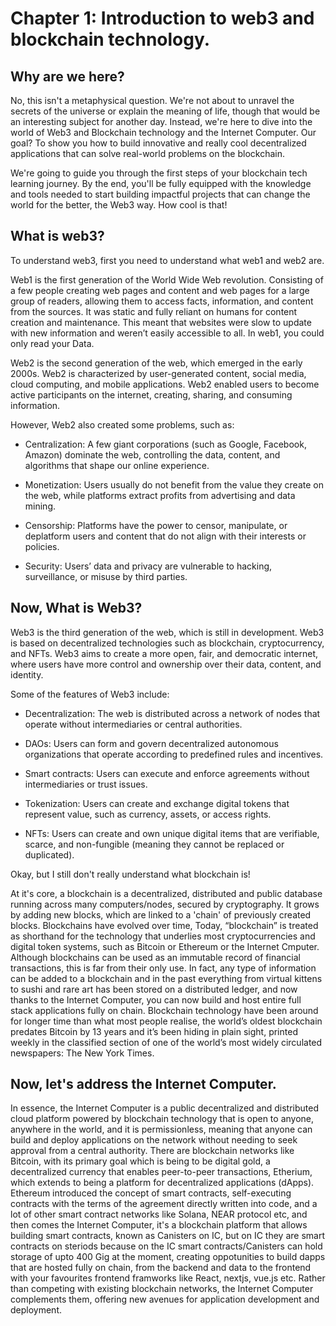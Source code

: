 # Chapter 1: Introduction to web3 and blockchain technology.

## Why are we here?

No, this isn't a metaphysical question. We're not about to unravel the secrets of the universe or explain the meaning of life, though that would be an interesting subject for another day. Instead, we're here to dive into the world of Web3 and Blockchain technology and the Internet Computer. Our goal? To show you how to build innovative and really cool decentralized applications that can solve real-world problems on the blockchain.

We're going to guide you through the first steps of your blockchain tech learning journey. By the end, you'll be fully equipped with the knowledge and tools needed to start building impactful projects that can change the world for the better, the Web3 way. How cool is that!

## What is web3?

To understand web3, first you need to understand what web1 and web2 are.

Web1 is the first generation of the World Wide Web revolution. Consisting of a few people creating web pages and content and web pages for a large group of readers, allowing them to access facts, information, and content from the sources. It was static and fully reliant on humans for content creation and maintenance. This meant that websites were slow to update with new information and weren’t easily accessible to all. In web1, you could only read your Data.

Web2 is the second generation of the web, which emerged in the early 2000s. Web2 is characterized by user-generated content, social media, cloud computing, and mobile applications. Web2 enabled users to become active participants on the internet, creating, sharing, and consuming information.

However, Web2 also created some problems, such as:

- Centralization: A few giant corporations (such as Google, Facebook, Amazon) dominate the web, controlling the data, content, and algorithms that shape our online experience.

- Monetization: Users usually do not benefit from the value they create on the web, while platforms extract profits from advertising and data mining.

- Censorship: Platforms have the power to censor, manipulate, or deplatform users and content that do not align with their interests or policies.

- Security: Users’ data and privacy are vulnerable to hacking, surveillance, or misuse by third parties.

## Now, What is Web3?

Web3 is the third generation of the web, which is still in development. Web3 is based on decentralized technologies such as blockchain, cryptocurrency, and NFTs. Web3 aims to create a more open, fair, and democratic internet, where users have more control and ownership over their data, content, and identity.

Some of the features of Web3 include:

- Decentralization: The web is distributed across a network of nodes that operate without intermediaries or central authorities.

- DAOs: Users can form and govern decentralized autonomous organizations that operate according to predefined rules and incentives.

- Smart contracts: Users can execute and enforce agreements without intermediaries or trust issues.

- Tokenization: Users can create and exchange digital tokens that represent value, such as currency, assets, or access rights.

- NFTs: Users can create and own unique digital items that are verifiable, scarce, and non-fungible (meaning they cannot be replaced or duplicated).


Okay, but I still don't really understand what blockchain is!

At it's core, a blockchain is a decentralized, distributed and public database running across many computers/nodes, secured by cryptography. It grows by adding new blocks, which are linked to a 'chain' of previously created blocks. Blockchains have evolved over time, Today, “blockchain” is treated as shorthand for the technology that underlies most cryptocurrencies and digital token systems, such as Bitcoin or Ethereum or the Internet Cmputer. Although blockchains can be used as an immutable record of financial transactions, this is far from their only use. In fact, any type of information can be added to a blockchain and in the past everything from virtual kittens to sushi and rare art has been stored on a distributed ledger, and now thanks to the Internet Computer, you can now build and host entire full stack applications fully on chain. Blockchain technology have been around for longer time than what most people realise, the world’s oldest blockchain predates Bitcoin by 13 years and it’s been hiding in plain sight, printed weekly in the classified section of one of the world’s most widely circulated newspapers: The New York Times.

## Now, let's address the Internet Computer.

In essence, the Internet Computer is a public decentralized and distributed cloud platform powered by blockchain technology that is open to anyone, anywhere in the world, and it is permissionless, meaning that anyone can build and deploy applications on the network without needing to seek approval from a central authority. There are blockchain networks like Bitcoin, with its primary goal which is being to be digital gold, a decentralized currency that enables peer-to-peer transactions, Etherium, which extends to being a platform for decentralized applications (dApps). Ethereum introduced the concept of smart contracts, self-executing contracts with the terms of the agreement directly written into code, and a lot of other smart contract networks like Solana, NEAR protocol etc, and then comes the Internet Computer, it's a blockchain platform that allows building smart contracts, known as Canisters on IC, but on IC they are smart contracts on steriods because on the IC smart contracts/Canisters can hold storage of upto 400 Gig at the moment, creating oppotunities to build dapps that are hosted fully on chain, from the backend and data to the frontend with your favourites frontend framworks like React, nextjs, vue.js etc. Rather than competing with existing blockchain networks, the Internet Computer complements them, offering new avenues for application development and deployment.